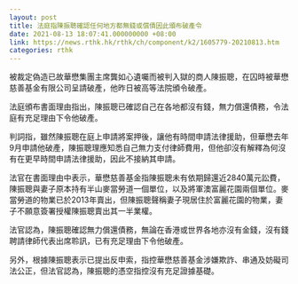 ```yaml
---
layout: post
title: 法庭指陳振聰確認任何地方都無錢或償債因此頒布破產令
date: 2021-08-13 18:07:41.000000000 +08:00
link: https://news.rthk.hk/rthk/ch/component/k2/1605779-20210813.htm
categories: rthk
---
```


被裁定偽造已故華懋集團主席龔如心遺囑而被判入獄的商人陳振聰，在囚時被華懋慈善基金有限公司呈請破產，他昨日被高等法院頒令破產。

法庭頒布書面理由指出，陳振聰已確認自己在各地都沒有錢，無力償還債務，令法庭有充足理由下令他破產。

判詞指，雖然陳振聰在庭上申請將案押後，讓他有時間申請法律援助，但華懋去年9月申請他破產，陳振聰理應知悉自己無力支付律師費用，但他卻沒有解釋為何沒有在更早時間申請法律援助，因此不接納其申請。

法官在書面理由中表示，華懋慈善基金指陳振聰未有依期歸還近2840萬元訟費，陳振聰與妻子原本持有半山麥當勞道一個單位，以及將軍澳富麗花園兩個單位。麥當勞道的物業已於2013年賣出，但陳振聰聲稱妻子現居住於富麗花園的物業，妻子不願意簽署授權陳振聰賣出其一半業權。

法官認為，陳振聰確認無力償還債務，無論在香港或世界各地亦沒有金錢，沒有錢聘請律師代表出席聆訊，已有充足理由下令他破產。

另外，根據陳振聰表示已提出反申索，指控華懋慈善基金涉嫌欺詐、串通及妨礙司法公正，但法官認為，陳振聰的憑空指控沒有充足證據基礎。

